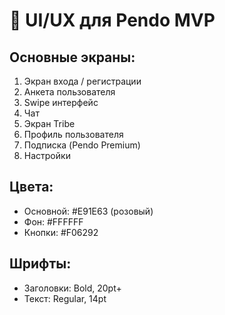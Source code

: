 # 📱 UI/UX для Pendo MVP

## Основные экраны:
1. Экран входа / регистрации
2. Анкета пользователя
3. Swipe интерфейс
4. Чат
5. Экран Tribe
6. Профиль пользователя
7. Подписка (Pendo Premium)
8. Настройки

## Цвета:
- Основной: #E91E63 (розовый)
- Фон: #FFFFFF
- Кнопки: #F06292

## Шрифты:
- Заголовки: Bold, 20pt+
- Текст: Regular, 14pt